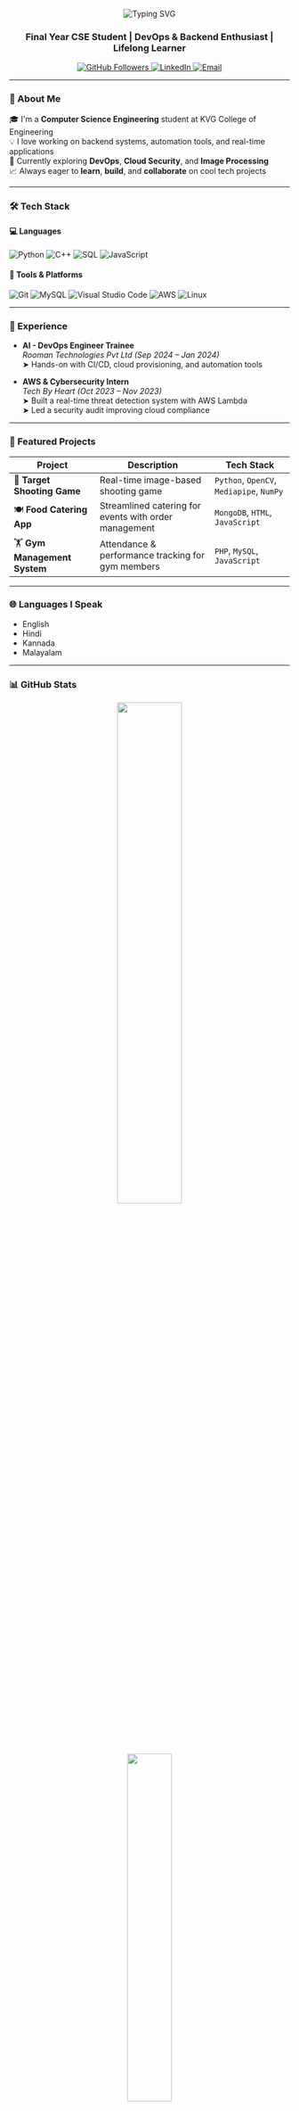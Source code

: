 <p align="center">
  <img src="https://readme-typing-svg.demolab.com?font=Fira+Code&size=28&duration=3000&pause=1000&color=F7F7F7&center=true&vCenter=true&width=435&lines=Hi+%F0%9F%91%8B%2C+I'm+Midlaj+B+M" alt="Typing SVG" />
</p>

<h3 align="center">Final Year CSE Student | DevOps & Backend Enthusiast | Lifelong Learner</h3>

<p align="center">
  <a href="https://github.com/Midlajbm">
    <img src="https://img.shields.io/github/followers/Midlajbm?label=Follow&style=social" alt="GitHub Followers" />
  </a>
  <a href="https://linkedin.com/in/midlaj-b-m-371b78312">
    <img src="https://img.shields.io/badge/LinkedIn-blue?logo=linkedin&style=for-the-badge" alt="LinkedIn" />
  </a>
  <a href="mailto:midlajmiddumm@gmail.com">
    <img src="https://img.shields.io/badge/Email-D14836?style=for-the-badge&logo=gmail&logoColor=white" alt="Email" />
  </a>
</p>

---

### 🚀 About Me
 
🎓 I'm a **Computer Science Engineering** student at KVG College of Engineering  
💡 I love working on backend systems, automation tools, and real-time applications  
🔧 Currently exploring **DevOps**, **Cloud Security**, and **Image Processing**  
📈 Always eager to **learn**, **build**, and **collaborate** on cool tech projects  

---

### 🛠️ Tech Stack

#### 💻 Languages  
![Python](https://img.shields.io/badge/Python-3670A0?style=for-the-badge&logo=python&logoColor=white)
![C++](https://img.shields.io/badge/C++-00599C?style=for-the-badge&logo=c%2B%2B&logoColor=white)
![SQL](https://img.shields.io/badge/SQL-025E8C?style=for-the-badge&logo=mysql&logoColor=white)
![JavaScript](https://img.shields.io/badge/JavaScript-F7DF1E?style=for-the-badge&logo=javascript&logoColor=black)

#### 🧰 Tools & Platforms  
![Git](https://img.shields.io/badge/Git-F05032?style=for-the-badge&logo=git&logoColor=white)
![MySQL](https://img.shields.io/badge/MySQL-00758F?style=for-the-badge&logo=mysql&logoColor=white)
![Visual Studio Code](https://img.shields.io/badge/VS%20Code-007ACC?style=for-the-badge&logo=visual-studio-code&logoColor=white)
![AWS](https://img.shields.io/badge/AWS-232F3E?style=for-the-badge&logo=amazonaws&logoColor=white)
![Linux](https://img.shields.io/badge/Linux-FCC624?style=for-the-badge&logo=linux&logoColor=black)

---

### 💼 Experience

- **AI - DevOps Engineer Trainee**  
  *Rooman Technologies Pvt Ltd (Sep 2024 – Jan 2024)*  
  ➤ Hands-on with CI/CD, cloud provisioning, and automation tools  

- **AWS & Cybersecurity Intern**  
  *Tech By Heart (Oct 2023 – Nov 2023)*  
  ➤ Built a real-time threat detection system with AWS Lambda  
  ➤ Led a security audit improving cloud compliance  

---

### 📂 Featured Projects

| Project | Description | Tech Stack |
|--------|-------------|------------|
| 🎯 **Target Shooting Game** | Real-time image-based shooting game | `Python`, `OpenCV`, `Mediapipe`, `NumPy` |
| 🍽️ **Food Catering App** | Streamlined catering for events with order management | `MongoDB`, `HTML`, `JavaScript` |
| 🏋️ **Gym Management System** | Attendance & performance tracking for gym members | `PHP`, `MySQL`, `JavaScript` |

---

### 🌐 Languages I Speak

-  English  
-  Hindi  
-  Kannada  
-  Malayalam

---

### 📊 GitHub Stats

<p align="center">
  <img src="https://github-readme-stats.vercel.app/api?username=Midlajbm&show_icons=true&theme=radical" width="48%" />
 
</p>

<p align="center">
  <img src="https://github-readme-stats.vercel.app/api/top-langs/?username=Midlajbm&layout=compact&theme=radical" width="40%" />
</p>

---

### 📬 Contact Me

📧 [midlajmiddumm@gmail.com](mailto:midlajmiddumm@gmail.com)  
📱 +91 74110 95213  
🌐 [LinkedIn](https://linkedin.com/in/midlaj-b-m-371b78312)  
💻 [GitHub](https://github.com/Midlajbm)

---

> *"Always curious. Always building."*
